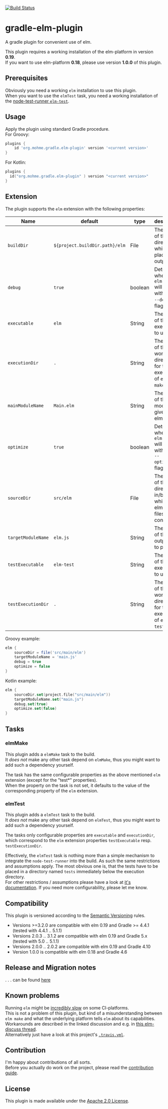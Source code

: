 [![Build Status](https://travis-ci.org/tmohme/gradle-elm-plugin.svg?branch=master)](https://travis-ci.org/tmohme/gradle-elm-plugin)

# gradle-elm-plugin
A gradle plugin for convenient use of elm.

This plugin requires a working installation of the elm-platform in version **0.19**.  
If you want to use elm-platform **0.18**, please use version **1.0.0** of this plugin.

## Prerequisites
Obviously you need a working `elm` installation to use this plugin.  
When you want to use the `elmTest` task, you need a working installation of the [node-test-runner `elm-test`](https://github.com/rtfeldman/node-test-runner).

## Usage
Apply the plugin using standard Gradle procedure.  
For Groovy:

```groovy
plugins {
    id 'org.mohme.gradle.elm-plugin' version '<current version>'
}
```

For Kotlin:
```kotlin
plugins {
  id("org.mohme.gradle.elm-plugin" ) version "<current version>"
}

```

## Extension
The plugin supports the `elm` extension with the following properties:

| Name               | default                        | type    | description |
| ------------------ | ------------------------------ | ------- | ----------- |
| `buildDir`         | `${project.buildDir.path}/elm` | File    | The name of the directory in which we place the output. |
| `debug`            | `true`                         | boolean | Determines whether `elm make` will run with the the `--debug`-flag. | 
| `executable`       | `elm`                          | String  | The name of the executable to use. |
| `executionDir`     | `.`                            | String  | The name of the working directory for the execution of `elm-make`. |
| `mainModuleName`   | `Main.elm`                     | String  | The name of the main module to give to elm-make. |
| `optimize`         | `true`                         | boolean | Determines whether `elm make` will run with the the `--optimize`-flag. | 
| `sourceDir`        | `src/elm`                      | File    | The name of the directory in/below which the elm source files are contained. |
| `targetModuleName` | `elm.js`                       | String  | The name of the output file to produce. |
| `testExecutable`   | `elm-test`                     | String  | The name of the executable to use. |
| `testExecutionDir` | `.`                            | String  | The name of the working directory for the execution of `elm-test`. |

Groovy example:
```groovy
elm {
    sourceDir = file('src/main/elm')
    targetModuleName = 'main.js'
    debug = true
    optimize = false
}
```

Kotlin example:
```kotlin
elm {
    sourceDir.set(project.file("src/main/elm"))
    targetModuleName.set("main.js")
    debug.set(true)
    optimize.set(false)
}
```

## Tasks
### elmMake
This plugin adds a `elmMake` task to the build.  
It *does not* make any other task depend on `elmMake`, thus you might want to add such a dependency yourself.

The task has the same configurable properties as the above mentioned `elm` extension (except for the "test*" properties).  
When the property on the task is not set, it defaults to the value  of the corresponding property of the `elm` 
extension.

### elmTest
This plugin adds a `elmTest` task to the build.  
It *does not* make any other task depend on `elmTest`, thus you might want to add such a dependency yourself.

The tasks only configurable properties are `executable` and `executionDir`, which correspond to the `elm` extension 
properties `testExecutable` resp. `testExecutionDir`.

Effectively, the `elmTest` task is nothing more than a simple mechanism to integrate the `node-test-runner` into the 
build. As such the same restrictions and assumptions apply. The most obvious one is, that the tests have to be placed 
in a directory named `tests` immediately below the execution directory.  
For other restrictions / assumptions please have a look at [it's documentation](https://github.com/rtfeldman/node-test-runner).
If you need more configurability, please let me know.

## Compatibility
This plugin is versioned according to the [Semantic Versioning](https://semver.org) rules.
* Versions >=3.2.0 are compatible with elm 0.19 and Gradle >= 4.4.1  (tested with 4.4.1 .. 5.1.1)
* Versions 2.0.3 .. 3.1.2 are compatible with elm 0.19 and Gradle 5.x (tested with 5.0 .. 5.1.1)
* Versions 2.0.0 .. 2.0.2 are compatible with elm 0.19 and Gradle 4.10
* Version 1.0.0 is compatible with elm 0.18 and Gradle 4.6

## Release and Migration notes
. . . can be found [here](release-migration-notes.md)

## Known problems
Running `elm`  might be [incredibly slow](https://github.com/elm-lang/elm-compiler/issues/1473) on some CI-platforms.  
This is not a problem of this plugin, but kind of a misunderstanding between `elm make` and what the underlying platform
tells `elm` about its capabilities.  
Workarounds are described in the linked discussion and e.g. in [this elm-discuss thread](https://groups.google.com/forum/#!topic/elm-discuss/Y3bTYRPqBXE).  
Alternatively just have a look at this project's [`.travis.yml`](.travis.yml).

## Contribution
I'm happy about contributions of all sorts.  
Before you actually do work on the project, please read the [contribution guide](contributing.md).

## License
This plugin is made available under the [Apache 2.0 License](http://www.apache.org/licenses/LICENSE-2.0).
